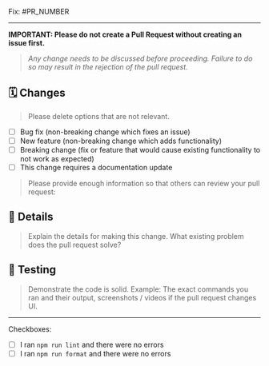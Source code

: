 Fix: #PR_NUMBER

---

**IMPORTANT: Please do not create a Pull Request without creating an issue first.**

> _Any change needs to be discussed before proceeding. Failure to do so may result in the rejection of the pull request._

## 🗓 Changes

> Please delete options that are not relevant.

- [ ] Bug fix (non-breaking change which fixes an issue)
- [ ] New feature (non-breaking change which adds functionality)
- [ ] Breaking change (fix or feature that would cause existing functionality to not work as expected)
- [ ] This change requires a documentation update

> Please provide enough information so that others can review your pull request:

<!-- You can skip this if you're fixing a typo or adding an app to the Showcase. -->

## 🧬 Details

> Explain the details for making this change. What existing problem does the pull request solve?

<!-- Example: When "Adding a function to do X", explain why it is necessary to have a way to do X. -->

## 🧪 Testing

> Demonstrate the code is solid. Example: The exact commands you ran and their output, screenshots / videos if the pull request changes UI.

---

Checkboxes:

- [ ] I ran `npm run lint` and there were no errors
- [ ] I ran `npm run format` and there were no errors
